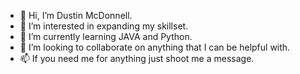 - 👋 Hi, I’m Dustin McDonnell.
- 👀 I’m interested in expanding my skillset.
- 🌱 I’m currently learning JAVA and Python.
- 💞️ I’m looking to collaborate on anything that I can be helpful with.
- 📫 If you need me for anything just shoot me a message.

<!---
invid5/invid5 is a ✨ special ✨ repository because its `README.md` (this file) appears on your GitHub profile.
You can click the Preview link to take a look at your changes.
--->
